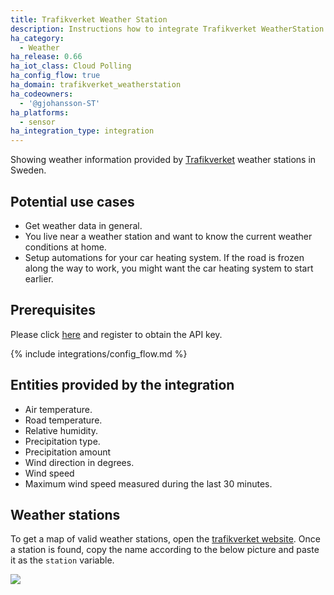 ```yaml
---
title: Trafikverket Weather Station
description: Instructions how to integrate Trafikverket WeatherStation within Home Assistant.
ha_category:
  - Weather
ha_release: 0.66
ha_iot_class: Cloud Polling
ha_config_flow: true
ha_domain: trafikverket_weatherstation
ha_codeowners:
  - '@gjohansson-ST'
ha_platforms:
  - sensor
ha_integration_type: integration
---
```


Showing weather information provided by [Trafikverket](https://www.trafikverket.se/) weather stations in Sweden.

## Potential use cases

- Get weather data in general.
- You live near a weather station and want to know the current weather conditions at home.
- Setup automations for your car heating system. If the road is frozen along the way to work, you might want the car heating system to start earlier.

## Prerequisites

Please click [here](https://data.trafikverket.se/home) and register to obtain the API key.

{% include integrations/config_flow.md %}

## Entities provided by the integration
- Air temperature.
- Road temperature.
- Relative humidity.
- Precipitation type.
- Precipitation amount
- Wind direction in degrees.
- Wind speed
- Maximum wind speed measured during the last 30 minutes.

## Weather stations

To get a map of valid weather stations, open the [trafikverket website](https://www.trafikverket.se/trafikinformation/vag/?map_x=473143.67679&map_y=6622458.53332&map_z=2&map_l=100000001000000). Once a station is found, copy the name according to the below picture and paste it as the `station` variable.

<p class='img'>
  <img src='/images/screenshots/get_trafikverket_weather_station_example.png' />
</p>
